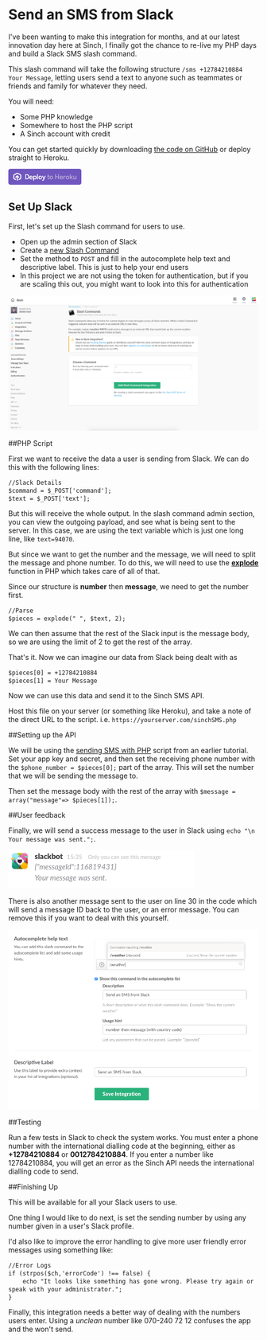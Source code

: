 # Send an SMS from Slack

I've been wanting to make this integration for months, and at our latest innovation day here at Sinch, I finally got the chance to re-live my PHP days and build a Slack SMS slash command.

This slash command will take the following structure `/sms +12784210884 Your Message`, letting users send a text to anyone such as teammates or friends and family for whatever they need.

You will need:
* Some PHP knowledge
* Somewhere to host the PHP script
* A Sinch account with credit

You can get started quickly by downloading [the code on GitHub](https://github.com/kwaimind/slack-sms/blob/master/sinchSMS.php) or deploy straight to Heroku.

[![deploy to heroku](img/heroku-deploy.png)](https://heroku.com/deploy?template=https://github.com/kwaimind/slack-sms)

## Set Up Slack

First, let's set up the Slash command for users to use. 

* Open up the admin section of Slack
* Create a [new Slash Command](https://sinch.slack.com/services/new)
* Set the method to `POST` and fill in the autocomplete help text and descriptive label. This is just to help your end users
* In this project we are not using the token for authentication, but if you are scaling this out, you might want to look into this for authentication

![set up](img/slack-command.png)

##PHP Script

First we want to receive the data a user is sending from Slack. We can do this with the following lines:

````
//Slack Details
$command = $_POST['command'];
$text = $_POST['text'];
````

But this will receive the whole output. In the slash command admin section, you can view the outgoing payload, and see what is being sent to the server. In this case, we are using the text variable which is just one long line, like `text=94070`. 

But since we want to get the number and the message, we will need to split the message and phone number. To do this, we will need to use the [**explode**](http://php.net/manual/en/function.explode.php) function in PHP which takes care of all of that.

Since our structure is **number** then **message**, we need to get the number first.

````
//Parse
$pieces = explode(" ", $text, 2);
````

We can then assume that the rest of the Slack input is the message body, so we are using the limit of 2 to get the rest of the array. 

That's it. Now we can imagine our data from Slack being dealt with as

````
$pieces[0] = +12784210884
$pieces[1] = Your Message
````

Now we can use this data and send it to the Sinch SMS API.

Host this file on your server (or something like Heroku), and take a note of the direct URL to the script. i.e. `https://yourserver.com/sinchSMS.php`

##Setting up the API

We will be using the [sending SMS with PHP](https://www.sinch.com/tutorials/send-sms-php/) script from an earlier tutorial. Set your app key and secret, and then set the receiving phone number with the `$phone_number = $pieces[0];` part of the array. This will set the number that we will be sending the message to.

Then set the message body with the rest of the array with `$message = array("message"=> $pieces[1]);`.

##User feedback

Finally, we will send a success message to the user in Slack using `echo "\n Your message was sent.";`. 

![user feedback](img/messageid.png)

There is also another message sent to the user on line 30 in the code which will send a message ID back to the user, or an error message. You can remove this if you want to deal with this yourself. 

![user feedback](img/feedback.png)

##Testing

Run a few tests in Slack to check the system works. You must enter a phone number with the international dialling code at the beginning, either as **+12784210884** or **0012784210884**. If you enter a number like 12784210884, you will get an error as the Sinch API needs the international dialling code to send. 

##Finishing Up

This will be available for all your Slack users to use.

One thing I would like to do next, is set the sending number by using any number given in a user's Slack profile.

I'd also like to improve the error handling to give more user friendly error messages using something like:

````
//Error Logs
if (strpos($ch,'errorCode') !== false) {
	echo "It looks like something has gone wrong. Please try again or speak with your administrator.";
}
````

Finally, this integration needs a better way of dealing with the numbers users enter. Using a _unclean_ number like 070-240 72 12 confuses the app and the won't send.